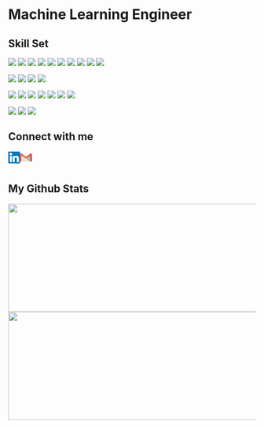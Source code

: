 # Machine Learning Engineer

## Skill Set

![](https://img.shields.io/badge/Python-Python3-informational?&style=flat&logo=python&logoColor=white&color=00cccc)
![](https://img.shields.io/badge/Python-NumPy-informational?style=flat&logo=numpy&logoColor=white&color=00cccc)
![](https://img.shields.io/badge/Python-Pandas-informational?style=flat&logo=pandas&logoColor=white&color=00cccc)
![](https://img.shields.io/badge/Python-Polars-informational?style=flat&logo=pandas&logoColor=white&color=00cccc)
![](https://img.shields.io/badge/Python-SciPy-informational?style=flat&logo=python&logoColor=white&color=00cccc)
![](https://img.shields.io/badge/Python-Matplotlib-informational?style=flat&logo=python&logoColor=white&color=00cccc)
![](https://img.shields.io/badge/Python-Seaborn-informational?style=flat&logo=python&logoColor=white&color=00cccc)
![](https://img.shields.io/badge/Python-Scikit--learn-informational?style=flat&logo=scikit-learn&logoColor=white&color=00cccc)
![](https://img.shields.io/badge/Python-Keras-informational?style=flat&logo=keras&logoColor=white&color=00cccc)
![](https://img.shields.io/badge/Python-TensorFlow-informational?style=flat&logo=tensorflow&logoColor=white&color=00cccc)

![](https://img.shields.io/badge/Data-MySQL-informational?style=flat&logo=MySQL&logoColor=white&color=00cccc)
![](https://img.shields.io/badge/DataViz-Tableau-informational?style=flat&logo=tableau&logoColor=white&color=00cccc)
![](https://img.shields.io/badge/Apps-Flask-informational?style=flat&logo=flask&logoColor=white&color=00cccc)
![](https://img.shields.io/badge/Apps-Docker-informational?style=flat&logo=docker&logoColor=white&color=00cccc)

![](https://img.shields.io/badge/VCS-Git-informational?style=flat&logo=git&logoColor=white&color=00cccc)
![](https://img.shields.io/badge/IDE-PyCharm-informational?style=flat&logo=pycharm&logoColor=white&color=00cccc)
![](https://img.shields.io/badge/IDE-Jupyter--Notebook-informational?style=flat&logo=Jupyter&logoColor=white&color=00cccc)
![](https://img.shields.io/badge/Test-Pytest-informational?style=flat&logo=pytest&logoColor=white&color=00cccc)
![](https://img.shields.io/badge/Test-Unittest-informational?style=flat&logo=unittest&logoColor=white&color=00cccc)
![](https://img.shields.io/badge/CI-Circle--CI-informational?style=flat&logo=CircleCi&logoColor=white&color=00cccc)
![](https://img.shields.io/badge/Docs-Sphinx-informational?style=flat&logo=Sphinx&logoColor=white&color=00cccc)

![](https://img.shields.io/badge/AWS-S3-informational?style=flat&logo=Amazon-AWS&logoColor=white&color=00cccc)
![](https://img.shields.io/badge/AWS-Lambda-informational?style=flat&logo=Amazon-AWS&logoColor=white&color=00cccc)
![](https://img.shields.io/badge/AWS-CloudFront-informational?style=flat&logo=Amazon-AWS&logoColor=white&color=00cccc)

## Connect with me

<div> 
   <a href="https://www.linkedin.com/in/amrambouskila">
    <img align="left" alt="Amram Bouskila | Linkedin" width="24px" src="https://github.com/amrambouskila/amrambouskila/blob/main/Linkedin.svg" />
  </a>
   <a href="amrambouskila@gmail.com">
    <img align="left" alt="Amram Bouskila | Gmail" width="24px" src="https://github.com/amrambouskila/amrambouskila/blob/main/gmail.svg" />
  </a>
   <br></br>
</div>


## My Github Stats

<img align="center" src="https://github-readme-stats.vercel.app/api/top-langs/?username=amrambouskila" width="820" height="220"/>

<img align="center" src = "https://github-readme-stats.vercel.app/api?username=amrambouskila&theme=algolia&show_icons=true" width = "820" height ="220"/>


